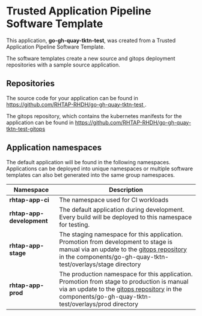 # Trusted Application Pipeline Software Template

This application, **go-gh-quay-tktn-test**, was created from a Trusted Application Pipeline Software Template.

The software templates create a new source and gitops deployment repositories with a sample source application. 

## Repositories

The source code for your application can be found in [https://github.com/RHTAP-RHDH/go-gh-quay-tktn-test ](https://github.com/RHTAP-RHDH/go-gh-quay-tktn-test ).
 
The gitops repository, which contains the kubernetes manifests for the application can be found in 
[https://github.com/RHTAP-RHDH/go-gh-quay-tktn-test-gitops ](https://github.com/RHTAP-RHDH/go-gh-quay-tktn-test-gitops ) 

## Application namespaces 

The default application will be found in the following namespaces. Applications can be deployed into unique namespaces or multiple software templates can also bet generated into the same group namespaces.  

|  Namespace   |  Description   |  
| -------- | -------- |
| **rhtap-app-ci** | The namespace used for CI workloads |
| **rhtap-app-development** | The default application during development. Every build will be deployed to this namespace for testing. |
| **rhtap-app-stage** | The staging namespace for this application. Promotion from development to stage is manual via an update to the [gitops repository](https://github.com/RHTAP-RHDH/go-gh-quay-tktn-test-gitops ) in the components/go-gh-quay-tktn-test/overlays/stage directory |
| **rhtap-app-prod** | The production namespace for this application. Promotion from stage to production is manual via an update to the [gitops repository](https://github.com/RHTAP-RHDH/go-gh-quay-tktn-test-gitops ) in the components/go-gh-quay-tktn-test/overlays/prod directory |